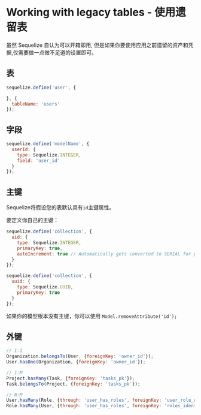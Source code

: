 # Working with legacy tables - 使用遗留表

虽然 Sequelize 自认为可以开箱即用, 但是如果你要使用应用之前遗留的资产和凭据,仅需要做一点微不足道的设置即可。

## 表
```js
sequelize.define('user', {

}, {
  tableName: 'users'
});
```

## 字段
```js
sequelize.define('modelName', {
  userId: {
    type: Sequelize.INTEGER,
    field: 'user_id'
  }
});
```

## 主键

Sequelize将假设您的表默认具有`id`主键属性。

要定义你自己的主键：

```js
sequelize.define('collection', {
  uid: {
    type: Sequelize.INTEGER,
    primaryKey: true,
    autoIncrement: true // Automatically gets converted to SERIAL for postgres
  }
});

sequelize.define('collection', {
  uuid: {
    type: Sequelize.UUID,
    primaryKey: true
  }
});
```

如果你的模型根本没有主键，你可以使用 `Model.removeAttribute('id');`

## 外键
```js
// 1:1
Organization.belongsTo(User, {foreignKey: 'owner_id'});
User.hasOne(Organization, {foreignKey: 'owner_id'});

// 1:M
Project.hasMany(Task, {foreignKey: 'tasks_pk'});
Task.belongsTo(Project, {foreignKey: 'tasks_pk'});

// N:M
User.hasMany(Role, {through: 'user_has_roles', foreignKey: 'user_role_user_id'});
Role.hasMany(User, {through: 'user_has_roles', foreignKey: 'roles_identifier'});
```
